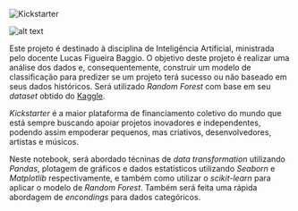 ![Kickstarter](https://nomadicdivision.org/wp-content/uploads/2015/01/kickstarter-logo-light-e1426121148157.jpg)

![alt text](http://www.fatecrp.edu.br/wp-content/themes/fatecrp/dist/img/logo.png)


Este projeto é destinado à disciplina de Inteligência Artificial, ministrada pelo docente Lucas Figueira Baggio. O objetivo deste projeto é realizar uma análise dos dados e, consequentemente, construir um modelo de classificação para predizer se um projeto terá sucesso ou não baseado em seus dados históricos. Será utilizado *Random Forest* com base em seu *dataset* obtido do [Kaggle](https://www.kaggle.com/kemical/kickstarter-projects).

*Kickstarter* é a maior plataforma de financiamento coletivo do mundo que está sempre buscando apoiar projetos inovadores e independentes, podendo assim empoderar pequenos, mas criativos, desenvolvedores, artistas e músicos.

Neste notebook, será abordado técninas de *data transformation* utilizando *Pandas*, plotagem de gráficos e dados estatísticos utilizando *Seaborn* e *Matplotlib* respectivamente, e também como utilizar o *scikit-learn* para aplicar o modelo de *Random Forest*. Também será feita uma rápida abordagem de *encondings* para dados categóricos.

